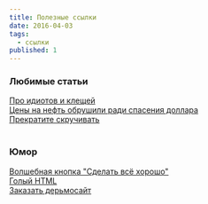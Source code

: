 ```yaml
---
title: Полезные ссылки
date: 2016-04-03
tags:
  - ссылки
published: 1
---
```


<h3>Любимые статьи</h3>
<a href="http://ibigdan.livejournal.com/11130470.html">Про идиотов и клещей</a><br>
<a href="http://investcafe.ru/blogs/mbcy/posts/48512">Цены на нефть обрушили ради спасения доллара</a><br>
<a href="https://geektimes.ru/post/257592/">Прекратите скручивать</a><br>
<br>
<h3>Юмор</h3>
<a href="http://button.dekel.ru/">Волшебная кнопка "Сделать всё хорошо"</a><br>
<a href="http://exeypanteleev.com/">Голый HTML</a><br>
<a href="http://дерьмосайт.рф/">Заказать дерьмосайт</a><br>
